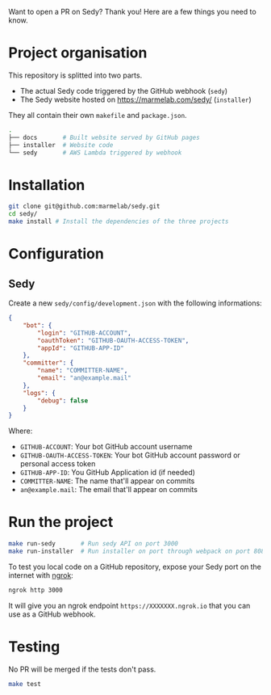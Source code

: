 Want to open a PR on Sedy? Thank you! Here are a few things you need to know.

# Project organisation
This repository is splitted into two parts.

- The actual Sedy code triggered by the GitHub webhook (`sedy`)
- The Sedy website hosted on https://marmelab.com/sedy/ (`installer`)

They all contain their own `makefile` and `package.json`.

```bash
.
├── docs       # Built website served by GitHub pages
├── installer  # Website code
└── sedy       # AWS Lambda triggered by webhook
```

# Installation

```bash
git clone git@github.com:marmelab/sedy.git
cd sedy/
make install # Install the dependencies of the three projects
```

# Configuration

## Sedy
Create a new `sedy/config/development.json` with the following informations:

```json
{
    "bot": {
        "login": "GITHUB-ACCOUNT",
        "oauthToken": "GITHUB-OAUTH-ACCESS-TOKEN",
        "appId": "GITHUB-APP-ID"
    },
    "committer": {
        "name": "COMMITTER-NAME",
        "email": "an@example.mail"
    },
    "logs": {
        "debug": false
    }
}
```

Where:
- `GITHUB-ACCOUNT`: Your bot GitHub account username
- `GITHUB-OAUTH-ACCESS-TOKEN`: Your bot GitHub account password or personal access token
- `GITHUB-APP-ID`: You GitHub Application id (if needed)
- `COMMITTER-NAME`: The name that'll appear on commits
- `an@example.mail`: The email that'll appear on commits


# Run the project

```bash
make run-sedy       # Run sedy API on port 3000
make run-installer  # Run installer on port through webpack on port 8080
```

To test you local code on a GitHub repository, expose your Sedy port on the internet with [ngrok](https://ngrok.com/):
```bash
ngrok http 3000
```

It will give you an ngrok endpoint `https://XXXXXXX.ngrok.io` that you can use as a GitHub webhook.


# Testing
No PR will be merged if the tests don't pass.

```bash
make test
```

